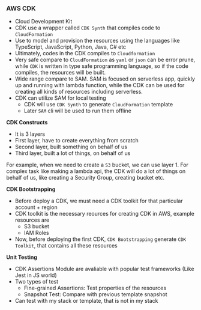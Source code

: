 ### AWS CDK

- Cloud Development Kit
- CDK use a wrapper called `CDK Synth` that compiles code to `CloudFormation`
- Use to model and provision the resources using the languages like TypeScript, JavaScript, Python, Java, C# etc
- Ultimately, codes in the CDK compiles to `Cloudformation`
- Very safe compare to `CloudFormation` as `yaml` or `json` can be error prune, while `CDK` is written in type safe programming language, so if the code compiles, the resources will be built.
- Wide range compare to SAM. SAM is focused on serverless app, quickly up and running with lambda function, while the CDK can be used for creating all kinds of resources including serverless.
- CDK can utilize SAM for local testing
  - CDK will use `CDK Synth` to generate `CloudFormation` template
  - Later `SAM` cli will be used to run them offline

**CDK Constructs**

- It is 3 layers
- First layer, have to create everything from scratch
- Second layer, built something on behalf of us
- Third layer, built a lot of things, on behalf of us

For example, when we need to create a `S3` bucket, we can use layer 1. For complex task like making a lambda api, the CDK will do a lot of things on behalf of us, like creating a Security Group, creating bucket etc.


**CDK Bootstrapping**

- Before deploy a CDK, we must need a CDK toolkit for that particular account + region
- CDK toolkit is the necessary reources for creating CDK in AWS, example resources are
  - S3 bucket
  - IAM Roles
- Now, before deploying the first CDK, `CDK Bootstrapping` generate `CDK Toolkit`, that contains all these resources

**Unit Testing**

- CDK Assertions Module are avaliable with popular test frameworks (Like Jest in JS world)
- Two types of test
  - Fine-grained Assertions: Test properties of the resources
  - Snapshot Test: Compare with previous template snapshot
- Can test with my stack or template, that is not in my stack

